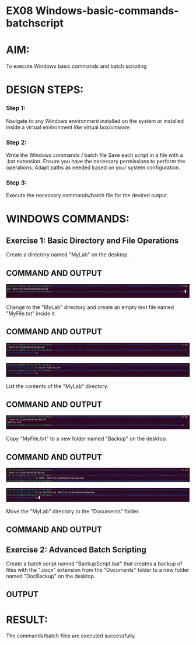 # EX08 Windows-basic-commands-batchscript

# AIM:
To execute Windows basic commands and batch scripting

# DESIGN STEPS:

### Step 1:

Navigate to any Windows environment installed on the system or installed inside a virtual environment like virtual box/vmware 

### Step 2:

Write the Windows commands / batch file
Save each script in a file with a .bat extension.
Ensure you have the necessary permissions to perform the operations.
Adapt paths as needed based on your system configuration.
### Step 3:

Execute the necessary commands/batch file for the desired output. 




# WINDOWS COMMANDS:
## Exercise 1: Basic Directory and File Operations
Create a directory named "MyLab" on the desktop.


## COMMAND AND OUTPUT
![alt text](mkdir.png)

Change to the "MyLab" directory and create an empty text file named "MyFile.txt" inside it.


## COMMAND AND OUTPUT
![alt text](cd.png)

![alt text](touch.png)

List the contents of the "MyLab" directory.


## COMMAND AND OUTPUT
![alt text](dir.png)

Copy "MyFile.txt" to a new folder named "Backup" on the desktop.

## COMMAND AND OUTPUT
![alt text](backup.png)

![alt text](copy.png)

Move the "MyLab" directory to the "Documents" folder.


## COMMAND AND OUTPUT


## Exercise 2: Advanced Batch Scripting
Create a batch script named "BackupScript.bat" that creates a backup of files with the ".docx" extension from the "Documents" folder to a new folder named "DocBackup" on the desktop.







## OUTPUT





# RESULT:
The commands/batch files are executed successfully.

